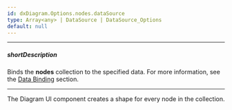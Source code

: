 ```yaml
---
id: dxDiagram.Options.nodes.dataSource
type: Array<any> | DataSource | DataSource_Options
default: null
---
```

---
##### shortDescription
Binds the **nodes** collection to the specified data. For more information, see the [Data Binding](/concepts/05%20UI%20Components/Diagram/10%20Data%20Binding '/Documentation/Guide/UI_Components/Diagram/Data_Binding/') section.

---
The Diagram UI component creates a shape for every node in the collection.
